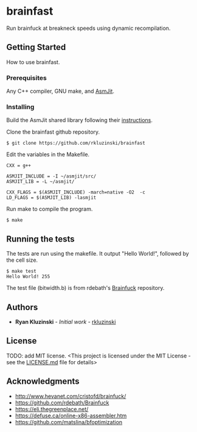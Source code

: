 # brainfast

Run brainfuck at breakneck speeds using dynamic recompilation.

## Getting Started

How to use brainfast.

### Prerequisites

Any C++ compiler, GNU make, and [AsmJit](https://github.com.asmjit/asmjit).

### Installing

Build the AsmJit shared library following their [instructions](https://github.com/asmjit/asmjit#configuring--building).

Clone the brainfast github repository.

```
$ git clone https://github.com/rkluzinski/brainfast
```

Edit the variables in the Makefile.

```
CXX = g++

ASMJIT_INCLUDE = -I ~/asmjit/src/
ASMJIT_LIB = -L ~/asmjit/

CXX_FLAGS = $(ASMJIT_INCLUDE) -march=native -O2  -c
LD_FLAGS = $(ASMJIT_LIB) -lasmjit
```

Run make to compile the program.

```
$ make
```

## Running the tests

The tests are run using the makefile. It output "Hello World!", followed by the cell size.

```
$ make test
Hello World! 255
```

The test file (bitwidth.b) is from rdebath's [Brainfuck](https://github.com/rdebath/Brainfuck) repository.

## Authors

* **Ryan Kluzinski** - *Initial work* - [rkluzinski](https://github.com/rkluzinski)

## License

TODO: add MIT license.
<This project is licensed under the MIT License - see the [LICENSE.md](LICENSE.md) file for details>

## Acknowledgments

* http://www.hevanet.com/cristofd/brainfuck/
* https://github.com/rdebath/Brainfuck
* https://eli.thegreenplace.net/
* https://defuse.ca/online-x86-assembler.htm
* https://github.com/matslina/bfoptimization

